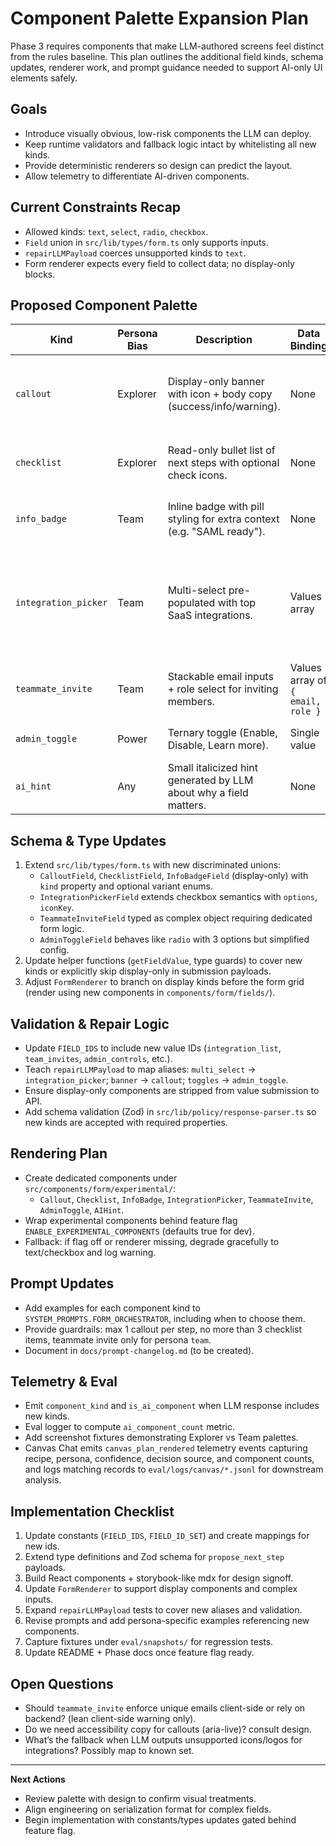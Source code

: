 # Component Palette Expansion Plan

Phase 3 requires components that make LLM-authored screens feel distinct from the rules baseline. This plan outlines the additional field kinds, schema updates, renderer work, and prompt guidance needed to support AI-only UI elements safely.

## Goals
- Introduce visually obvious, low-risk components the LLM can deploy.
- Keep runtime validators and fallback logic intact by whitelisting all new kinds.
- Provide deterministic renderers so design can predict the layout.
- Allow telemetry to differentiate AI-driven components.

## Current Constraints Recap
- Allowed kinds: `text`, `select`, `radio`, `checkbox`.
- `Field` union in `src/lib/types/form.ts` only supports inputs.
- `repairLLMPayload` coerces unsupported kinds to `text`.
- Form renderer expects every field to collect data; no display-only blocks.

## Proposed Component Palette

| Kind | Persona Bias | Description | Data Binding | Notes |
| ---- | ------------ | ----------- | ------------ | ----- |
| `callout` | Explorer | Display-only banner with icon + body copy (success/info/warning). | None | Highlights reassurance or success tips. Skipped in submission payload. |
| `checklist` | Explorer | Read-only bullet list of next steps with optional check icons. | None | Accepts `items: { id, label, helperText? }[]`. |
| `info_badge` | Team | Inline badge with pill styling for extra context (e.g. "SAML ready"). | None | Moves to meta region near field groups. |
| `integration_picker` | Team | Multi-select pre-populated with top SaaS integrations. | Values array | Maps to `checkbox` under the hood for storage, but uses dedicated renderer to show logos. |
| `teammate_invite` | Team | Stackable email inputs + role select for inviting members. | Values array of `{ email, role }` | Serializes to array and validates format. |
| `admin_toggle` | Power | Ternary toggle (Enable, Disable, Learn more). | Single value | Renders as segmented control. |
| `ai_hint` | Any | Small italicized hint generated by LLM about why a field matters. | None | Attached to preceding field via `targetFieldId`. |

## Schema & Type Updates
1. Extend `src/lib/types/form.ts` with new discriminated unions:
   - `CalloutField`, `ChecklistField`, `InfoBadgeField` (display-only) with `kind` property and optional variant enums.
   - `IntegrationPickerField` extends checkbox semantics with `options`, `iconKey`.
   - `TeammateInviteField` typed as complex object requiring dedicated form logic.
   - `AdminToggleField` behaves like `radio` with 3 options but simplified config.
2. Update helper functions (`getFieldValue`, type guards) to cover new kinds or explicitly skip display-only in submission payloads.
3. Adjust `FormRenderer` to branch on display kinds before the form grid (render using new components in `components/form/fields/`).

## Validation & Repair Logic
- Update `FIELD_IDS` to include new value IDs (`integration_list`, `team_invites`, `admin_controls`, etc.).
- Teach `repairLLMPayload` to map aliases: `multi_select` → `integration_picker`; `banner` → `callout`; `toggles` → `admin_toggle`.
- Ensure display-only components are stripped from value submission to API.
- Add schema validation (Zod) in `src/lib/policy/response-parser.ts` so new kinds are accepted with required properties.

## Rendering Plan
- Create dedicated components under `src/components/form/experimental/`:
  - `Callout`, `Checklist`, `InfoBadge`, `IntegrationPicker`, `TeammateInvite`, `AdminToggle`, `AIHint`.
- Wrap experimental components behind feature flag `ENABLE_EXPERIMENTAL_COMPONENTS` (defaults true for dev).
- Fallback: if flag off or renderer missing, degrade gracefully to text/checkbox and log warning.

## Prompt Updates
- Add examples for each component kind to `SYSTEM_PROMPTS.FORM_ORCHESTRATOR`, including when to choose them.
- Provide guardrails: max 1 callout per step, no more than 3 checklist items, teammate invite only for persona `team`.
- Document in `docs/prompt-changelog.md` (to be created).

## Telemetry & Eval
- Emit `component_kind` and `is_ai_component` when LLM response includes new kinds.
- Eval logger to compute `ai_component_count` metric.
- Add screenshot fixtures demonstrating Explorer vs Team palettes.
- Canvas Chat emits `canvas_plan_rendered` telemetry events capturing recipe, persona, confidence, decision source, and component counts, and logs matching records to `eval/logs/canvas/*.jsonl` for downstream analysis.

## Implementation Checklist
1. Update constants (`FIELD_IDS`, `FIELD_ID_SET`) and create mappings for new ids.
2. Extend type definitions and Zod schema for `propose_next_step` payloads.
3. Build React components + storybook-like mdx for design signoff.
4. Update `FormRenderer` to support display components and complex inputs.
5. Expand `repairLLMPayload` tests to cover new aliases and validation.
6. Revise prompts and add persona-specific examples referencing new components.
7. Capture fixtures under `eval/snapshots/` for regression tests.
8. Update README + Phase docs once feature flag ready.

## Open Questions
- Should `teammate_invite` enforce unique emails client-side or rely on backend? (lean client-side warning only).
- Do we need accessibility copy for callouts (aria-live)? consult design.
- What’s the fallback when LLM outputs unsupported icons/logos for integrations? Possibly map to known set.

---
**Next Actions**
- Review palette with design to confirm visual treatments.
- Align engineering on serialization format for complex fields.
- Begin implementation with constants/types updates gated behind feature flag.
